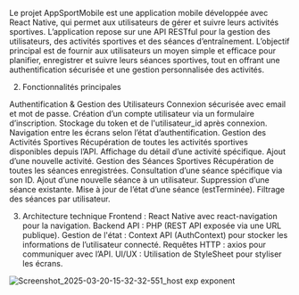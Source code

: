 Le projet AppSportMobile est une application mobile développée avec React Native, qui permet aux utilisateurs de gérer et suivre leurs activités sportives. 
L’application repose sur une API RESTful pour la gestion des utilisateurs, des activités sportives et des séances d’entraînement.
L’objectif principal est de fournir aux utilisateurs un moyen simple et efficace pour planifier, enregistrer et suivre leurs séances sportives, tout en offrant une authentification sécurisée et une gestion personnalisée des activités.

2. Fonctionnalités principales

Authentification & Gestion des Utilisateurs
Connexion sécurisée avec email et mot de passe. 
Création d’un compte utilisateur via un formulaire d’inscription. 
Stockage du token et de l'utilisateur_id après connexion. 
Navigation entre les écrans selon l’état d’authentification. 
Gestion des Activités Sportives
Récupération de toutes les activités sportives disponibles depuis l’API. 
Affichage du détail d’une activité spécifique. 
Ajout d’une nouvelle activité. 
Gestion des Séances Sportives
Récupération de toutes les séances enregistrées. 
Consultation d’une séance spécifique via son ID. 
Ajout d’une nouvelle séance à un utilisateur. 
Suppression d’une séance existante. 
Mise à jour de l’état d’une séance (estTerminée). 
Filtrage des séances par utilisateur. 

3. Architecture technique
Frontend : React Native avec react-navigation pour la navigation. 
Backend API : PHP (REST API exposée via une URL publique). 
Gestion de l'état : Context API (AuthContext) pour stocker les informations de l’utilisateur connecté. 
Requêtes HTTP : axios pour communiquer avec l’API. 
UI/UX : Utilisation de StyleSheet pour styliser les écrans.

![Screenshot_2025-03-20-15-32-32-551_host exp exponent](https://github.com/user-attachments/assets/54d22d03-38f4-4130-bc7f-f444f563f49a)
